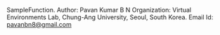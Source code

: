 SampleFunction.
Author: Pavan Kumar B N 
Organization: Virtual Environments Lab, Chung-Ang University, Seoul, South Korea.
Email Id: pavanbn8@gmail.com
